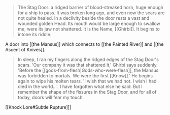 > The Stag Door: a ridged barrier of blood-streaked horn, huge enough for a ship to pass. It was broken long ago, and even now the scars are not quite healed. In a declivity beside the door rests a vast and wounded golden Head. Its mouth would be large enough to swallow me, were its jaw not shattered. It is the Name, [[Ghirbi]]. It begins to intone its riddle.

A door into [[the Mansus]] which connects to [[the Painted River]] and [[the Ascent of Knives]].

> In sleep, I ran my fingers along the ridged edges of the Stag Door's scars. 'Our company it was that shattered it,' Ghirbi says suddenly. 'Before the [[gods-from-flesh|Gods-who-were-flesh]], the Mansus was forbidden to mortals. We were the first [[Know]].' He begins again to wipe his molten tears. 'I wish that we had not. I wish I had died in the world...'. I have forgotten what else he said. But I remember the shape of the fissures in the Stag Door, and for all of today, doors will fear my touch.

[[Knock Lore#Subtle Rupture]]]